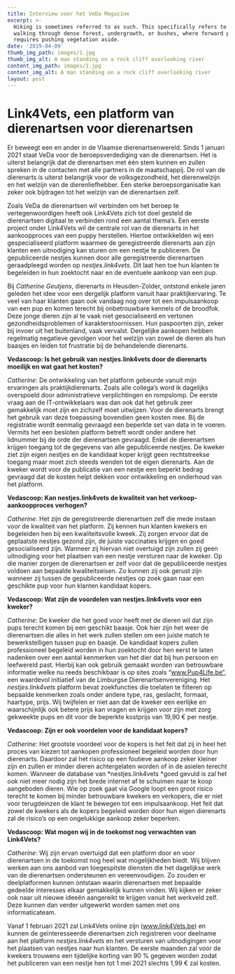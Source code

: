 ```yaml
---
title: Interview voor het VeDa Magazine
excerpt: >-
  Hiking is sometimes referred to as such. This specifically refers to difficult
  walking through dense forest, undergrowth, or bushes, where forward progress
  requires pushing vegetation aside.
date: '2019-04-09'
thumb_img_path: images/1.jpg
thumb_img_alt: A man standing on a rock cliff overlooking river
content_img_path: images/1.jpg
content_img_alt: A man standing on a rock cliff overlooking river
layout: post
---
```

# [](https://en.wikipedia.org/wiki/Hiking)Link4Vets, een platform van dierenartsen voor dierenartsen

Er beweegt een en ander in de Vlaamse dierenartsenwereld. Sinds 1 januari 2021 staat VeDa voor de beroepsverdediging van de dierenartsen. Het is uiterst belangrijk dat de dierenartsen met één stem kunnen en zullen spreken in de contacten met alle partners in de maatschappij. De rol van de dierenarts is uiterst belangrijk voor de volksgezondheid, het dierenwelzijn en het welzijn van de dierenliefhebber. Een sterke beroepsorganisatie kan zeker ook bijdragen tot het welzijn van de dierenartsen zelf.

Zoals VeDa de dierenartsen wil verbinden om het beroep te vertegenwoordigen heeft ook Link4Vets zich tot doel gesteld de dierenartsen digitaal te verbinden rond een aantal thema’s. Een eerste project onder Link4Vets wil de centrale rol van de dierenarts in het aankoopproces van een puppy herstellen. Hiertoe ontwikkelden wij een gespecialiseerd platform waarmee de geregistreerde dierenarts aan zijn klanten een uitnodiging kan sturen om een nestje te publiceren. De gepubliceerde nestjes kunnen door alle geregistreerde dierenartsen geraadpleegd worden op *nestjes.link4vets*. Dit laat hen toe hun klanten te begeleiden in hun zoektocht naar en de eventuele aankoop van een pup.

Bij *Catherine Geutjens*, dierenarts in Heusden-Zolder, ontstond enkele jaren geleden het idee voor een dergelijk platform vanuit haar praktijkervaring. Te veel van haar klanten gaan ook vandaag nog over tot een impulsaankoop van een pup en komen terecht bij onbetrouwbare kennels of de broodfok. Deze jonge dieren zijn al te vaak niet gesocialiseerd en vertonen gezondheidsproblemen of karakterstoornissen. Hun paspoorten zijn, zeker bij invoer uit het buitenland, vaak vervalst. Dergelijke aankopen hebben regelmatig negatieve gevolgen voor het welzijn van zowel de dieren als hun baasjes en leiden tot frustratie bij de behandelende dierenarts.

**Vedascoop: Is het gebruik van nestjes.link4vets door de dierenarts moeilijk en wat gaat het kosten?**

*Catherine*: De ontwikkeling van het platform gebeurde vanuit mijn ervaringen als praktijkdierenarts. Zoals alle collega’s word ik dagelijks overspoeld door administratieve verplichtingen en rompslomp. De eerste vraag aan de IT-ontwikkelaars was dan ook dat het gebruik  zeer gemakkelijk moet zijn en zichzelf moet uitwijzen. Voor de dierenarts brengt het gebruik van deze toepassing bovendien geen kosten mee. Bij de registratie wordt eenmalig gevraagd een beperkte set van data in te voeren. Vermits het een besloten platform betreft wordt onder andere het lidnummer bij de orde der dierenartsen gevraagd. Enkel de dierenartsen krijgen toegang tot de gegevens van alle gepubliceerde nestjes. De kweker ziet zijn eigen nestjes en de kandidaat koper krijgt geen rechtstreekse toegang maar moet zich steeds wenden tot de eigen dierenarts. Aan de kweker wordt voor de publicatie van een nestje een beperkt bedrag gevraagd dat de kosten helpt dekken voor ontwikkeling en onderhoud van het platform.

**Vedascoop: Kan nestjes.link4vets de kwaliteit van het verkoop-aankoopproces verhogen?**

*Catherine*: Het zijn de geregistreerde dierenartsen zelf die mede instaan voor de kwaliteit van het platform. Zij kennen hun klanten kwekers en begeleiden hen bij een kwaliteitsvolle kweek. Zij zorgen ervoor dat de geplaatste nestjes gezond zijn, de juiste vaccinaties krijgen en goed gesocialiseerd zijn. Wanneer zij hiervan niet overtuigd zijn zullen zij geen uitnodiging voor het plaatsen van een nestje versturen naar de kweker. Op die manier zorgen de dierenartsen er zelf voor dat de gepubliceerde nestjes voldoen aan bepaalde kwaliteitseisen. Zo kunnen zij ook gerust zijn wanneer zij tussen de gepubliceerde nestjes op zoek gaan naar een geschikte pup voor hun klanten kandidaat kopers.

**Vedascoop: Wat zijn de voordelen van nestjes.link4vets voor een kweker?**

*Catherine*: De kweker die het goed voor heeft met de dieren wil dat zijn pups terecht komen bij een geschikt baasje. Ook hier zijn het weer de dierenartsen die alles in het werk zullen stellen om een juiste match te bewerkstelligen tussen pup en baasje. De kandidaat kopers zullen professioneel begeleid worden in hun zoektocht door hen eerst te laten nadenken over een aantal kenmerken van het dier dat bij hun persoon en leefwereld past. Hierbij kan ook gebruik gemaakt worden van betrouwbare informatie welke nu reeds beschikbaar is op sites zoals “www.Pup4Life.be”, een waardevol initiatief van de Limburgse Dierenartsenvereniging. Het *nestjes.link4vets* platform bevat zoekfuncties die toelaten te filteren op bepaalde kenmerken zoals onder andere type, ras, geslacht, formaat, haartype, prijs. Wij twijfelen er niet aan dat de kweker een eerlijke en waarschijnlijk ook betere prijs kan vragen en krijgen voor zijn met zorg gekweekte pups en dit voor de beperkte kostprijs van 19,90 € per nestje.

**Vedascoop: Zijn er ook voordelen voor de kandidaat kopers?**

*Catherine*: Het grootste voordeel voor de kopers is het feit dat zij in heel het proces van kiezen tot aankopen professioneel begeleid worden door hun dierenarts. Daardoor zal het risico op een foutieve aankoop zeker kleiner zijn en zullen er minder dieren achtergelaten worden of in de asielen terecht komen. Wanneer de database van *nestjes.link4vets *goed gevuld is zal het ook niet meer nodig zijn het brede internet af te schuimen naar te koop aangeboden dieren. Wie op zoek gaat via Google loopt een groot risico terecht te komen bij minder betrouwbare kwekers en verkopers, die er niet voor terugdeinzen de klant te bewegen tot een impulsaankoop. Het feit dat zowel de kwekers als de kopers begeleid worden door hun eigen dierenarts zal de risico’s op een ongelukkige aankoop zeker beperken.

**Vedascoop: Wat mogen wij in de toekomst nog verwachten van Link4Vets?**

*Catherine*: Wij zijn ervan overtuigd dat een platform door en voor dierenartsen in de toekomst nog heel wat mogelijkheden biedt. Wij blijven werken aan ons aanbod van toegespitste diensten die het dagelijkse werk van de dierenartsen ondersteunen en vereenvoudigen. Zo zouden er deelplatformen kunnen ontstaan waarin dierenartsen met bepaalde gedeelde interesses elkaar gemakkelijk kunnen vinden. Wij kijken er zeker ook naar uit nieuwe ideeën aangereikt te krijgen vanuit het werkveld zelf. Deze kunnen dan verder uitgewerkt worden samen met ons informaticateam.

Vanaf 1 februari 2021 zal Link4Vets online zijn (www.link4Vets.be) en kunnen de geïnteresseerde dierenartsen zich registreren voor deelname aan het platform *nestjes.link4vets* en het versturen van uitnodigingen voor het plaatsen van nestjes naar hun klanten. De eerste maanden zal voor de kwekers trouwens een tijdelijke korting van 90 % gegeven worden zodat het publiceren van een nestje hen tot 1 mei 2021 slechts 1,99 € zal kosten.

